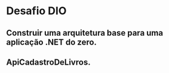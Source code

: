 # Desafio DIO 
## Construir uma arquitetura base para uma aplicação .NET do zero.
## ApiCadastroDeLivros.
